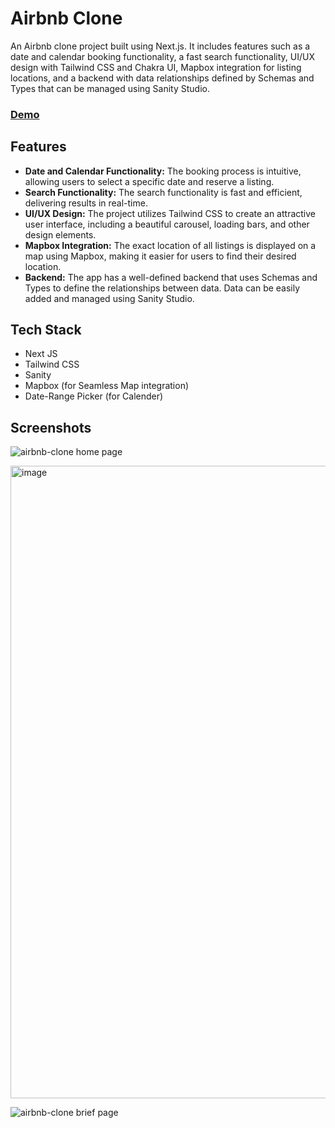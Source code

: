 # Airbnb Clone

An Airbnb clone project built using Next.js. It includes features such as a date and calendar booking functionality, a fast search functionality, UI/UX design with Tailwind CSS and Chakra UI, Mapbox integration for listing locations, and a backend with data relationships defined by Schemas and Types that can be managed using Sanity Studio.

### [Demo](https://airbnb-clone-silk-alpha.vercel.app/)


## Features

- **Date and Calendar Functionality:** The booking process is intuitive, allowing users to select a specific date and reserve a listing.
- **Search Functionality:** The search functionality is fast and efficient, delivering results in real-time.
- **UI/UX Design:** The project utilizes Tailwind CSS to create an attractive user interface, including a beautiful carousel, loading bars, and other design elements.
- **Mapbox Integration:** The exact location of all listings is displayed on a map using Mapbox, making it easier for users to find their desired location.
- **Backend:** The app has a well-defined backend that uses Schemas and Types to define the relationships between data. Data can be easily added and managed using Sanity Studio.


## Tech Stack

- Next JS
- Tailwind CSS
- Sanity
- Mapbox (for Seamless Map integration)
- Date-Range Picker (for Calender)


## Screenshots

![airbnb-clone home page](https://user-images.githubusercontent.com/103204431/216761440-805d6b01-a3a3-424e-b109-b31bcfe221fe.png)

<img width="1012" alt="image" src="https://user-images.githubusercontent.com/103204431/216761513-b47af9b0-5750-4be2-af27-c5bd30997f63.png">

![airbnb-clone brief page](https://user-images.githubusercontent.com/103204431/216761455-5c853555-3d7b-48b6-ad91-d8e515960d3c.png)


